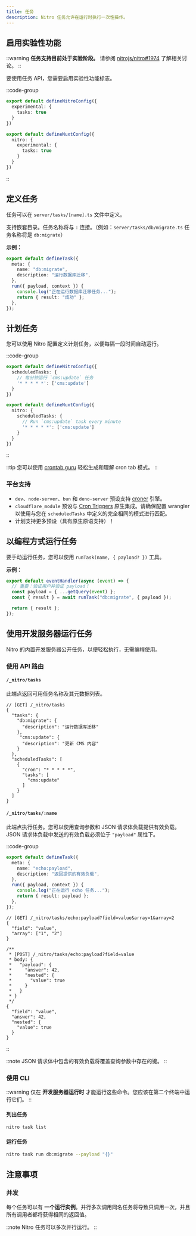 ```yaml
---
title: 任务
description: Nitro 任务允许在运行时执行一次性操作。
---
```


## 启用实验性功能

::warning
**任务支持目前处于实验阶段。** 请参阅 [nitrojs/nitro#1974](https://github.com/nitrojs/nitro/issues/1974) 了解相关讨论。
::

要使用任务 API，您需要启用实验性功能标志。

::code-group
```typescript [nitro.config.ts]
export default defineNitroConfig({
  experimental: {
    tasks: true
  }
})
```
```typescript [nuxt.config.ts]
export default defineNuxtConfig({
  nitro: {
    experimental: {
      tasks: true
    }
  }
})
```
::

## 定义任务

任务可以在 `server/tasks/[name].ts` 文件中定义。

支持嵌套目录。任务名称将与 `:` 连接。（例如：`server/tasks/db/migrate.ts` 任务名称将是 `db:migrate`）

**示例：**

```typescript [server/tasks/db/migrate.ts]
export default defineTask({
  meta: {
    name: "db:migrate",
    description: "运行数据库迁移",
  },
  run({ payload, context }) {
    console.log("正在运行数据库迁移任务...");
    return { result: "成功" };
  },
});
```

## 计划任务

您可以使用 Nitro 配置定义计划任务，以便每隔一段时间自动运行。

::code-group
```typescript [nitro.config.ts]
export default defineNitroConfig({
  scheduledTasks: {
    // 每分钟运行 `cms:update` 任务
    '* * * * *': ['cms:update']
  }
})
```
```typescript [nuxt.config.ts]
export default defineNuxtConfig({
  nitro: {
    scheduledTasks: {
      // Run `cms:update` task every minute
      '* * * * *': ['cms:update']
    }
  }
})
```
::

::tip
您可以使用 [crontab.guru](https://crontab.guru/) 轻松生成和理解 cron tab 模式。
::

### 平台支持

- `dev`、`node-server`、`bun` 和 `deno-server` 预设支持 [croner](https://croner.56k.guru/) 引擎。
- `cloudflare_module` 预设与 [Cron Triggers](https://developers.cloudflare.com/workers/configuration/cron-triggers/) 原生集成。请确保配置 wrangler 以使用与您在 `scheduledTasks` 中定义的完全相同的模式进行匹配。
- 计划支持更多预设（具有原生原语支持）！

## 以编程方式运行任务

要手动运行任务，您可以使用 `runTask(name, { payload? })` 工具。

**示例：**

```typescript [server/api/migrate.ts]
export default eventHandler(async (event) => {
  // 重要：验证用户并验证 payload！
  const payload = { ...getQuery(event) };
  const { result } = await runTask("db:migrate", { payload });

  return { result };
});
```

## 使用开发服务器运行任务

Nitro 的内置开发服务器公开任务，以便轻松执行，无需编程使用。

### 使用 API 路由

#### `/_nitro/tasks`

此端点返回可用任务名称及其元数据列表。

```
// [GET] /_nitro/tasks
{
  "tasks": {
    "db:migrate": {
      "description": "运行数据库迁移"
    },
     "cms:update": {
      "description": "更新 CMS 内容"
    }
  },
  "scheduledTasks": [
    {
      "cron": "* * * * *",
      "tasks": [
        "cms:update"
      ]
    }
  ]
}
```

#### `/_nitro/tasks/:name`

此端点执行任务。您可以使用查询参数和 JSON 请求体负载提供有效负载。JSON 请求体负载中发送的有效负载必须位于 `"payload"` 属性下。

::code-group
```typescript [server/tasks/echo/payload.ts]
export default defineTask({
  meta: {
    name: "echo:payload",
    description: "返回提供的有效负载",
  },
  run({ payload, context }) {
    console.log("正在运行 echo 任务...");
    return { result: payload };
  },
});
```
```json5 [GET]
// [GET] /_nitro/tasks/echo:payload?field=value&array=1&array=2
{
  "field": "value",
  "array": ["1", "2"]
}
```
```json5 [POST]
/**
 * [POST] /_nitro/tasks/echo:payload?field=value
 * body: {
 *   "payload": {
 *     "answer": 42,
 *     "nested": {
 *       "value": true
 *     }
 *   }
 * }
 */
{
  "field": "value",
  "answer": 42,
  "nested": {
    "value": true
  }
}
```
::

::note
JSON 请求体中包含的有效负载将覆盖查询参数中存在的键。
::

### 使用 CLI

::warning
仅在 **开发服务器运行时** 才能运行这些命令。您应该在第二个终端中运行它们。
::

#### 列出任务

```bash
nitro task list
```

#### 运行任务

```bash
nitro task run db:migrate --payload "{}"
```

## 注意事项

### 并发

每个任务可以有 **一个运行实例**。并行多次调用同名任务将导致只调用一次，并且所有调用者都将获得相同的返回值。

::note
Nitro 任务可以多次并行运行。
::


